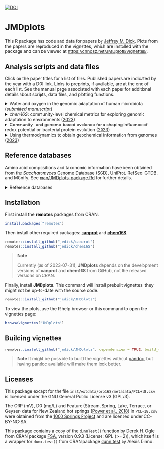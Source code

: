 [![DOI](https://zenodo.org/badge/DOI/10.5281/zenodo.3544910.svg)](https://doi.org/10.5281/zenodo.3544910)

# JMDplots

This R package has code and data for papers by [Jeffrey M. Dick](https://chnosz.net/jeff/).
Plots from the papers are reproduced in the vignettes, which are installed with the package and can be viewed at <https://chnosz.net/JMDplots/vignettes/>.

## Analysis scripts and data files

Click on the paper titles for a list of files.
Published papers are indicated by the year with a DOI link.
Links to preprints, if available, are at the end of each list.
See the manual page associated with each paper for additional details about scripts, data files, and plotting functions.

<!-- Put a space before <details> to make ghostwriter format the lists correctly -->
 <details>

<summary>Water and oxygen in the genomic adaptation of human microbiota (<i>submitted manuscript</i>)</summary>

- [inst/extdata/microhum](inst/extdata/microhum): scripts and processed data files

  - [ARAST](inst/extdata/microhum/ARAST): analysis of metagenomes

    - [ARAST.R](inst/extdata/microhum/ARAST/ARAST.R): *script*: metagenome processing pipeline
    - [runARAST.R](inst/extdata/microhum/ARAST/runARAST.R): *script*: run pipeline for particular metagenomes
    - [*_aa.csv](inst/extdata/microhum/ARAST/): *output files*: amino acid composition
    - [*_stats.csv](inst/extdata/microhum/ARAST/): *output files*: processing statistics

  - [KWL22](inst/extdata/microhum/KWL22): analysis of metagenome-assembled genomes (MAGs) from [Ke et al. (2022)](https://doi.org/10.1038/s41467-022-32991-w)

    - [mkaa.R](inst/extdata/microhum/KWL22/mkaa.R): *script*: metaproteome processing
    - [KWL22_MAGs_prodigal_aa.csv.xz](inst/extdata/microhum/KWL22/KWL22_MAGs_prodigal_aa.csv.xz): *output file*: amino acid composition
<!--
    - [COVID19_metadata.txt](inst/extdata/microhum/KWL22/COVID19_metadata.txt): *data*: downloaded from <https://github.com/Owenke247/COVID-19/blob/main/Pre-processed_Files/COVID19_metadata.txt>
-->

  - [metaproteome](inst/extdata/microhum/metaproteome): analysis of metaproteomes

    - [*/mkaa.R](inst/extdata/microhum/metaproteome): *scripts*: metaproteome processing
    - [*/aa.csv](inst/extdata/microhum/metaproteome): *output files*: amino acid composition

  - [16S](inst/extdata/microhum/16S): analysis of 16S rRNA gene sequences

    - [metadata](inst/extdata/microhum/16S/metadata): *data*: sample metadata for 16S rRNA datasets
    - [pipeline.R](inst/extdata/microhum/16S/pipeline.R): *script*: 16S rRNA processing pipeline
    - [RDP-GTDB](inst/extdata/microhum/16S/RDP-GTDB): *output files*: taxonomic classifications for 16S rRNA datasets made using the RDP Classifier with a [training set based on GTDB release 207](https://doi.org/10.5281/zenodo.7633100)

  - [MR18_Table_S1_modified.csv](inst/extdata/microhum/MR18_Table_S1_modified.csv): *data*: List of Prokaryotes according to their Aerotolerant or Obligate Anaerobic Metabolism, modified from [Million and Raoult (2018)](https://doi.org/10.1016/j.humic.2018.07.002)
  - [Figure_5_genera.txt](inst/extdata/microhum/Figure_5_genera.txt): *data*: List of genera in Figure 5, created from the value invisibly returned by `microhum_5()`.

- [R/microhum.R](R/microhum.R): code for plots
- [man/microhum.Rd](man/microhum.Rd): manual page
- [vignettes/microhum.Rmd](vignettes/microhum.Rmd): vignette including Figures 1&ndash;4 and S1&ndash;S3

  - [microhum.html](https://chnosz.net/JMDplots/vignettes/microhum.html): compiled HTML version of the vignette (external link)

- [bioRxiv](https://doi.org/10.1101/2023.02.12.528246): preprint (external link)

</details>

 <details>

<summary><i>chem16S</i>: community-level chemical metrics for exploring genomic adaptation to environments (<a href="https://doi.org/10.1093/bioinformatics/btad564">2023</a>)</summary>

  - [R/chem16S.R](R/chem16S.R): code for plots
  - [man/chem16S.Rd](man/chem16S.Rd): manual page
  - [vignettes/chem16S.Rmd](vignettes/chem16S.Rmd): vignette including Figure 1

    - [chem16S.html](https://chnosz.net/JMDplots/vignettes/chem16S.html): compiled HTML version of the vignette (external link)

  - [../chem16S/inst/extdata](https://github.com/jedick/chem16S/blob/main/inst/extdata): scripts and processed data files (*NOTE: these files are in the chem16S package; see [chem16S-package.Rd](https://github.com/jedick/chem16S/blob/main/man/chem16S-package.Rd) for details*)

    - [RefSeq](https://github.com/jedick/chem16S/blob/main/inst/extdata/RefSeq): processing scripts and output files of amino acid composition of genus- and higher-level taxa derived from the [RefSeq database](https://www.ncbi.nlm.nih.gov/refseq/)
    - [GTDB](https://github.com/jedick/chem16S/blob/main/inst/extdata/GTDB): processing scripts and output files of amino acid composition of genus- and higher-level taxa derived from the [Genome Taxonomy Database (GTDB)](https://gtdb.ecogenomic.org/)
    - [metadata](https://github.com/jedick/chem16S/blob/main/inst/extdata/metadata): sample metadata for 16S rRNA datasets: Heart Lake Geyser Basin in Yellowstone National Park ([Bowen De León et al., 2012](https://doi.org/10.3389/fmicb.2013.00330)), Baltic Sea ([Herlemann et al., 2016](https://doi.org/10.3389/fmicb.2016.01883)), and Bison Pool in Yellowstone National Park ([Swingley et al., 2012](https://doi.org/10.1371/journal.pone.0038108))
    - [RDP](https://github.com/jedick/chem16S/blob/main/inst/extdata/RDP): output of RDP Classifier for the above 16S rRNA datasets using the default training set
    - [RDP-GTDB](https://github.com/jedick/chem16S/blob/main/inst/extdata/RDP-GTDB): output of RDP Classifier for the above 16S rRNA datasets using a [GTDB-based training set](https://doi.org/10.5281/zenodo.7633100)
    - [DADA2](https://github.com/jedick/chem16S/blob/main/inst/extdata/DADA2): Analysis of two 16S rRNA datasets with [DADA2](https://doi.org/10.18129/B9.bioc.dada2) using a [GTDB-based training set](https://doi.org/10.5281/zenodo.6655692): marine sediment from the Humboldt Sulfuretum ([Fonseca et al., 2022](https://doi.org/10.3389/fmicb.2022.1016418)) and hot springs in the Qinghai-Tibet Plateau ([Zhang et al., 2023](https://doi.org/10.3389/fmicb.2022.994179))

</details>

 <details>

<summary>Community- and genome-based evidence for a shaping influence of redox potential on bacterial protein evolution (<a href="https://doi.org/10.1128/msystems.00014-23">2023</a>)</summary>

  - [inst/extdata/orp16S](inst/extdata/orp16S): scripts and processed data files

    - [metadata](inst/extdata/orp16S/metadata): *data*: sample metadata for 16S rRNA datasets
    - [pipeline.R](inst/extdata/orp16S/pipeline.R): *script*: 16S rRNA processing pipeline
    - [RDP](inst/extdata/orp16S/RDP): *output files*: taxonomic classifications for 16S rRNA datasets made using the RDP Classifier with its default training set
    - [hydro_p](inst/extdata/orp16S/hydro_p): *data*: shapefiles for the North American Great Lakes, downloaded from [USGS (2010)](https://www.sciencebase.gov/catalog/item/530f8a0ee4b0e7e46bd300dd)
    - [EZdat.csv](inst/extdata/orp16S/EZdat.csv): *output file*: sample data and computed values of Eh7 and *Z*<sub>c</sub>
    - [EZlm.csv](inst/extdata/orp16S/EZlm.csv): *output file*: linear fits between Eh7 and *Z*<sub>c</sub> for each dataset
    - [BKM60.csv](inst/extdata/orp16S/BKM60.csv): *data*: outline of Eh-pH range of natural environments, digitized from Fig. 32 of [Baas Becking et al. (1960)](https://doi.org/10.1086/626659)
    - [MR18_Table_S1.csv](inst/extdata/orp16S/MR18_Table_S1.csv): *data*: list of strictly anaerobic and aerotolerant genera from Table S1 of [Million and Raoult (2018)](https://doi.org/10.1016/j.humic.2018.07.002)

  - [metaproteome](inst/extdata/orp16S/metaproteome): analysis of metaproteomes

    - [*/mkaa.R](inst/extdata/orp16S/metaproteome): *scripts*: metaproteomes processing
    - [*/aa.csv](inst/extdata/orp16S/metaproteome): *output files*: amino acid composition

  - [R/orp16S.R](R/orp16S.R): code for plots
  - [man/orp16S.Rd](man/orp16S.Rd): manual page
  - [vignettes/orp16S.Rmd](vignettes/orp16S.Rmd): vignette including Figures 1&ndash;6, S1&ndash;S2, and Table 1

    - [orp16S.html](https://chnosz.net/JMDplots/vignettes/orp16S.html): compiled HTML version of the vignette (external link)

  - [bioRxiv](https://doi.org/10.1101/2021.10.12.464155): preprint (external link)

</details>

 <details>

<summary>Using thermodynamics to obtain geochemical information from genomes (<a href="https://doi.org/10.1111/gbi.12532">2023</a>)</summary>

  - [inst/extdata/utogig](inst/extdata/utogig): scripts and processed data files
  - [R/utogig.R](R/utogig.R): code for plots
  - [man/utogig.Rd](man/utogig.Rd): manual page
  - [vignettes/utogig.Rmd](vignettes/utogig.Rmd): vignette including Figures 1&ndash;4, S1&ndash;S4, Table S6, and conversions between redox scales

    - [utogig.html](https://chnosz.net/JMDplots/vignettes/utogig.html): compiled HTML version of the vignette (external link)

</details>

## Reference databases

Amino acid compositions and taxonomic information have been obtained from the *Saccharomyces* Genome Database (SGD), UniProt, RefSeq, GTDB, and MGnify.
See [man/JMDplots-package.Rd](man/JMDplots-package.Rd) for further details.

<!-- Put a space before <details> to make ghostwriter format the lists correctly -->
 <details>

<summary>Reference databases</summary>

- [inst/extdata/RefDB/organisms](inst/extdata/RefDB/organisms): Data for particular organisms, downloaded from [SGD](https://www.yeastgenome.org/) or [UniProt](https://www.uniprot.org/).

  - [Sce.csv.xz](inst/extdata/RefDB/organisms/Sce.csv.xz): *Saccharomyces cerevisiae* (used in the [scsc](https://chnosz.net/JMDplots/vignettes/scsc.html) and [aoscp](https://chnosz.net/JMDplots/vignettes/aoscp.html) papers)
  - [yeastgfp.csv.xz](inst/extdata/RefDB/organisms/yeastgfp.csv.xz): Subcellular localization and abundance of proteins in *S. cerevisiae* (used in the [scsc](https://chnosz.net/JMDplots/vignettes/scsc.html) paper)
  - [UP000000805_243232.csv.xz](inst/extdata/RefDB/organisms/UP000000805_243232.csv.xz): *Methanocaldococcus jannaschii* (used in the [mjenergy](https://chnosz.net/JMDplots/vignettes/mjenergy.html) paper)
  - [UP000000625_83333.csv.xz](inst/extdata/RefDB/organisms/UP000000625_83333.csv.xz): *Escherichia coli* K12
  - [UP000000803_7227.csv.xz](inst/extdata/RefDB/organisms/UP000000803_7227.csv.xz): *Drosophila melanogaster* (used in the [evdevH2O](https://chnosz.net/JMDplots/vignettes/evdevH2O.html) paper)
  - [UP000001570_224308.csv.xz](inst/extdata/RefDB/organisms/UP000001570_224308.csv.xz): *Bacillus subtilis* strain 168 (used in the [evdevH2O](https://chnosz.net/JMDplots/vignettes/evdevH2O.html) paper)

- [inst/extdata/RefDB/RefSeq](inst/extdata/RefDB/RefSeq): Data files processed from [RefSeq](https://www.ncbi.nlm.nih.gov/refseq/) and used in the [geo16S](https://chnosz.net/JMDplots/vignettes/geo16S.html) and [orp16S](https://chnosz.net/JMDplots/vignettes/orp16S.html) papers
  - [genome_AA.csv.xz](inst/extdata/RefDB/RefSeq/genome_AA.csv.xz): Amino acid compositions of species-level archaeal, bacterial, and viral taxa in the RefSeq database
  - [taxonomy.csv.xz](inst/extdata/RefDB/RefSeq/taxonomy.csv.xz): Taxonomic names for the species
  - Scripts to produce these files are in [**chem16S**](https://github.com/jedick/chem16S)

- [inst/extdata/RefDB/GTDB](inst/extdata/RefDB/GTDB): Data files processed from [GTDB](https://gtdb.ecogenomic.org/) and used in the [microhum](https://chnosz.net/JMDplots/vignettes/microhum.html) manuscript
  - [genome_AA.csv.xz](inst/extdata/RefDB/GTDB/genome_AA.csv.xz): Amino acid compositions of predicted proteins
  - [taxonomy.csv.xz](inst/extdata/RefDB/GTDB/taxonomy.csv.xz): Taxonomic names
  - Scripts to produce these files are in [**chem16S**](https://github.com/jedick/chem16S)

- [inst/extdata/RefDB/UHGG](inst/extdata/RefDB/UHGG): Data files processed from MGnify's [UHGG](https://www.ebi.ac.uk/metagenomics/genome-catalogues/human-gut-v2-0-1) and used in the [microhum](https://chnosz.net/JMDplots/vignettes/microhum.html) manuscript
  - [MGnify_genomes.csv](inst/extdata/RefDB/UHGG/MGnify_genomes.csv): List of 4744 species-level clusters in the Unified Human Gastrointestinal Genome ([UHGG v.2.0.1](https://www.ebi.ac.uk/metagenomics/genome-catalogues/human-gut-v2-0-1))
  - [getMGnify.R](inst/extdata/RefDB/UHGG/getMGnify.R): Commands used to download FASTA files for proteins and to scrape the website for taxonomic information
  - [taxonomy.csv.xz](inst/extdata/RefDB/UHGG/taxonomy.csv.xz): Taxonomy for 2350 selected genomes with contamination < 2% and completeness > 95%
  - [genome_AA.R](inst/extdata/RefDB/UHGG/genome_AA.R): Calculates amino acid compositions of the selected genomes from FASTA files and writes the output file [genome_AA.csv.xz](inst/extdata/RefDB/UHGG/genome_AA.csv.xz)
  - [taxonomy.R](inst/extdata/RefDB/UHGG/taxonomy.R): Combines amino acid compositions of genomes to generate reference proteomes for genera and higher taxonomic levels and writes the output file [taxonomy.csv.xz](inst/extdata/RefDB/UHGG/taxonomy.csv.xz)
  - [fullset](inst/extdata/RefDB/UHGG/fullset): Versions of `taxonomy.csv.xz`, `genome_AA.csv.xz`, and `taxon_AA.csv.xz` for the full set of 4744 genomes

</details>

## Installation

First install the **remotes** packages from CRAN.

```R
install.packages("remotes")
```

Then install other required packages: [**canprot**](https://github.com/jedick/canprot) and [**chem16S**](https://github.com/jedick/chem16S).

```R
remotes::install_github("jedick/canprot")
remotes::install_github("jedick/chem16S")
```

> **Note**
>
> Currently (as of 2023-07-31), **JMDplots** depends on the development versions of
> **canprot** and **chem16S** from GitHub, not the released versions on CRAN.

Finally, install **JMDplots**.
This command will install prebuilt vignettes; they might not be up-to-date with the source code.

```R
remotes::install_github("jedick/JMDplots")
```

To view the plots, use the R help browser or this command to open the vignettes page:

```R
browseVignettes("JMDplots")
```

## Building vignettes

```R
remotes::install_github("jedick/JMDplots", dependencies = TRUE, build_vignettes = TRUE)
```

> **Note**
> It might be possible to build the vignettes without [pandoc](https://pandoc.org/),
> but having pandoc available will make them look better.

## Licenses

This package except for the file `inst/extdata/orp16S/metadata/PCL+18.csv` is licensed under the GNU General Public License v3 (GPLv3).

The ORP (mV), DO (mg/L) and Feature (Stream, Spring, Lake, Terrace, or Geyser) data for New Zealand hot springs ([Power et al., 2018](https://doi.org/10.1038/s41467-018-05020-y)) in `PCL+18.csv` were obtained from the [1000 Springs Project](https://1000springs.org.nz) and are licensed under CC-BY-NC-SA.

This package contains a copy of the `dunnTest()` function by Derek H. Ogle from CRAN package [FSA](https://cran.r-project.org/package=FSA), version 0.9.3 (License: GPL (>= 2)), which itself is a wrapper for `dunn.test()` from CRAN package [dunn.test](https://cran.r-project.org/package=dunn.test) by Alexis Dinno.
